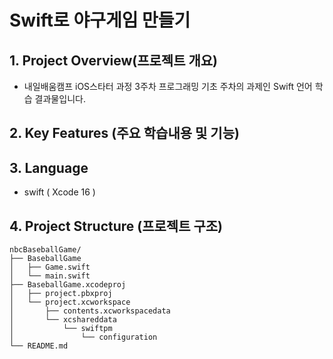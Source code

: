 # Swift로 야구게임 만들기

## 1. Project Overview(프로젝트 개요)
- 내일배움캠프 iOS스타터 과정 3주차 프로그래밍 기초 주차의 과제인 Swift 언어 학습 결과물입니다.

## 2. Key Features (주요 학습내용 및 기능)

## 3. Language
- swift ( Xcode 16 )

## 4. Project Structure (프로젝트 구조)
```plaintext
nbcBaseballGame/
├── BaseballGame
│   ├── Game.swift
│   └── main.swift
├── BaseballGame.xcodeproj
│   ├── project.pbxproj
│   └── project.xcworkspace
│       ├── contents.xcworkspacedata
│       └── xcshareddata
│           └── swiftpm
│               └── configuration
└── README.md
```